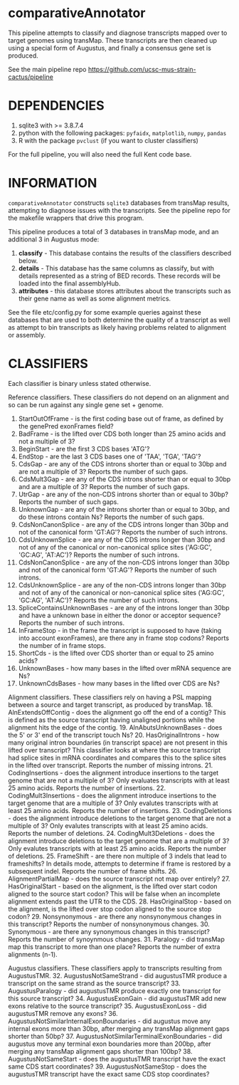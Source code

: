 # comparativeAnnotator

This pipeline attempts to classify and diagnose transcripts mapped over to target genomes using transMap. These transcripts are then cleaned up using a special form of Augustus, and finally a consensus gene set is produced.

See the main pipeline repo https://github.com/ucsc-mus-strain-cactus/pipeline


# DEPENDENCIES

1. sqlite3 with >= 3.8.7.4
2. python with the following packages: `pyfaidx`, `matplotlib`, `numpy`, `pandas`
3. R with the package `pvclust` (if you want to cluster classifiers)

For the full pipeline, you will also need the full Kent code base.


# INFORMATION

`comparativeAnnotator` constructs `sqlite3` databases from transMap results, attempting to diagnose issues with the transcripts. See the pipeline repo for the makefile wrappers that drive this program.

This pipeline produces a total of 3 databases in transMap mode, and an additional 3 in Augustus mode:

1. **classify** - This database contains the results of the classifiers described below.
2. **details** - This database has the same columns as classify, but with details represented as a string of BED records. These records will be loaded into the final assemblyHub.
3. **attributes** - this database stores attributes about the transcripts such as their gene name as well as some alignment metrics.

See the file etc/config.py for some example queries against these databases that are used to both determine the quality of a transcript as well as attempt to bin transcripts as likely having problems related to alignment or assembly.

# CLASSIFIERS
Each classifier is binary unless stated otherwise.

Reference classifiers. These classifiers do not depend on an alignment and so can be run against any single gene set + genome.

1. StartOutOfFrame - is the first coding base out of frame, as defined by the genePred exonFrames field?
2. BadFrame - is the lifted over CDS both longer than 25 amino acids and not a multiple of 3?
3. BeginStart - are the first 3 CDS bases 'ATG'?
4. EndStop - are the last 3 CDS bases one of 'TAA', 'TGA', 'TAG'?
5. CdsGap - are any of the CDS introns shorter than or equal to 30bp and are not a multiple of 3? Reports the number of such gaps.
6. CdsMult3Gap - are any of the CDS introns shorter than or equal to 30bp and are a multiple of 3? Reports the number of such gaps.
7. UtrGap - are any of the non-CDS introns shorter than or equal to 30bp? Reports the number of such gaps.
8. UnknownGap - are any of the introns shorter than or equal to 30bp, and do these introns contain Ns? Reports the number of such gaps.
9. CdsNonCanonSplice - are any of the CDS introns longer than 30bp and not of the canonical form 'GT:AG'? Reports the number of such introns.
10. CdsUnknownSplice - are any of the CDS introns longer than 30bp and not of any of the canonical or non-canonical splice sites ('AG:GC', 'GC:AG', 'AT:AC')? Reports the number of such introns.
11. CdsNonCanonSplice - are any of the non-CDS introns longer than 30bp and not of the canonical form 'GT:AG'? Reports the number of such introns.
12. CdsUnknownSplice - are any of the non-CDS introns longer than 30bp and not of any of the canonical or non-canonical splice sites ('AG:GC', 'GC:AG', 'AT:AC')? Reports the number of such introns.
13. SpliceContainsUnknownBases - are any of the introns longer than 30bp and have a unknown base in either the donor or acceptor sequence? Reports the number of such introns.
14. InFrameStop - in the frame the transcript is supposed to have (taking into account exonFrames), are there any in frame stop codons? Reports the number of in frame stops.
15. ShortCds - is the lifted over CDS shorter than or equal to 25 amino acids?
16. UnknownBases - how many bases in the lifted over mRNA sequence are Ns?
17. UnknownCdsBases - how many bases in the lifted over CDS are Ns?

Alignment classifiers. These classifiers rely on having a PSL mapping between a source and target transcript, as produced by transMap.
18. AlnExtendsOffContig - does the alignment go off the end of a contig? This is defined as the source transcript having unaligned portions while the alignment hits the edge of the contig.
19. AlnAbutsUnknownBases - does the 5' or 3' end of the transcript touch Ns?
20. HasOriginalIntrons - how many original intron boundaries (in transcript space) are not present in this lifted over transcript? This classifier looks at where the source transcript had splice sites in mRNA coordinates and compares this to the splice sites in the lifted over transcript. Reports the number of missing introns.
21. CodingInsertions - does the alignment introduce insertions to the target genome that are not a multiple of 3? Only evaluates transcripts with at least 25 amino acids. Reports the number of insertions.
22. CodingMult3Insertions - does the alignment introduce insertions to the target genome that are a multiple of 3? Only evalutes transcripts with at least 25 amino acids. Reports the number of insertions.
23. CodingDeletions - does the alignment introduce deletions to the target genome that are not a multiple of 3? Only evalutes transcripts with at least 25 amino acids. Reports the number of deletions.
24. CodingMult3Deletions - does the alignment introduce deletions to the target genome that are a multiple of 3? Only evalutes transcripts with at least 25 amino acids. Reports the number of deletions.
25. FrameShift - are there non multiple of 3 indels that lead to frameshifts? In details mode, attempts to determine if frame is restored by a subsequent indel. Reports the number of frame shifts.
26. AlignmentPartialMap - does the source transcript not map over entirely?
27. HasOriginalStart - based on the alignment, is the lifted over start codon aligned to the source start codon? This will be false when an incomplete alignment extends past the UTR to the CDS.
28. HasOriginalStop - based on the alignment, is the lifted over stop codon aligned to the source stop codon?
29. Nonsynonymous - are there any nonsynonymous changes in this transcript? Reports the number of nonsynonymous changes.
30. Synonymous - are there any synonymous changes in this transcript? Reports the number of synoynmous changes.
31. Paralogy - did transMap map this transcript to more than one place? Reports the number of extra alignments (n-1).

Augustus classifiers. These classifiers apply to transcripts resulting from AugustusTMR.
32. AugustusNotSameStrand - did augustusTMR produce a transcript on the same strand as the source transcript?
33. AugustusParalogy - did augustusTMR produce exactly one transcript for this source transcript?
34. AugustusExonGain - did augustusTMR add new exons relative to the source transcript?
35. AugustusExonLoss - did augustusTMR remove any exons?
36. AugustusNotSimilarInternalExonBoundaries - did augustus move any internal exons more than 30bp, after merging any transMap alignment gaps shorter than 50bp?
37. AugustusNotSimilarTerminalExonBoundaries - did augustus move any terminal exon boundaries more than 200bp, after merging any transMap alignment gaps shorter than 100bp?
38. AugustusNotSameStart - does the augustusTMR transcript have the exact same CDS start coordinates?
39. AugustusNotSameStop - does the augustusTMR transcript have the exact same CDS stop coordinates?
